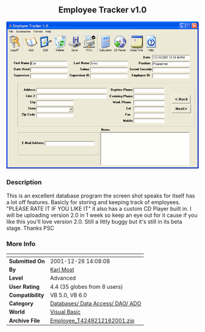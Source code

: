 ﻿<div align="center">

## Employee Tracker v1\.0

<img src="PIC20011215059165410.gif">
</div>

### Description

This is an excellent database program the screen shot speaks for itself has a lot off features. Basicly for storing and keeping track of employees. "PLEASE RATE IT IF YOU LIKE IT" it also has a custom CD Player built in. I will be uploading version 2.0 in 1 week so keep an eye out for it cause if you like this you'll love version 2.0. Still a littly buggy but it's still in its beta stage. Thanks PSC
 
### More Info
 


<span>             |<span>
---                |---
**Submitted On**   |2001-12-26 14:08:08
**By**             |[Karl Most](https://github.com/Planet-Source-Code/PSCIndex/blob/master/ByAuthor/karl-most.md)
**Level**          |Advanced
**User Rating**    |4.4 (35 globes from 8 users)
**Compatibility**  |VB 5\.0, VB 6\.0
**Category**       |[Databases/ Data Access/ DAO/ ADO](https://github.com/Planet-Source-Code/PSCIndex/blob/master/ByCategory/databases-data-access-dao-ado__1-6.md)
**World**          |[Visual Basic](https://github.com/Planet-Source-Code/PSCIndex/blob/master/ByWorld/visual-basic.md)
**Archive File**   |[Employee\_T4249212162001\.zip](https://github.com/Planet-Source-Code/karl-most-employee-tracker-v1-0__1-29798/archive/master.zip)








